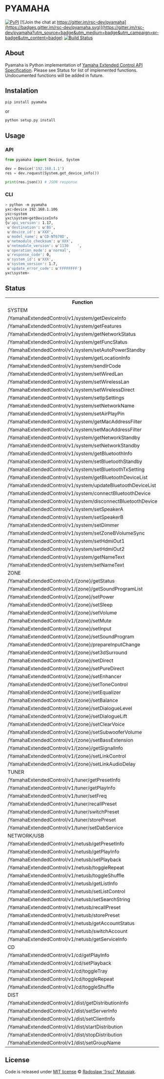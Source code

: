 # PYAMAHA

[![PyPI](https://img.shields.io/pypi/v/pyamaha.svg)](https://pypi.python.org/pypi/pyamaha)
[![Join the chat at https://gitter.im/rsc-dev/pyamaha](https://badges.gitter.im/rsc-dev/pyamaha.svg)](https://gitter.im/rsc-dev/pyamaha?utm_source=badge&utm_medium=badge&utm_campaign=pr-badge&utm_content=badge)
[![Build Status](https://travis-ci.org/rsc-dev/pyamaha.svg?branch=master)](https://travis-ci.org/rsc-dev/pyamaha)

## About
Pyamaha is Python implementation of [Yamaha Extended Control API Specification](https://github.com/rsc-dev/pyamaha/blob/master/doc/YXC_API_Spec_Basic.pdf).
Please see Status for list of implemented functions.
Undocumented functions will be added in future.

## Instalation
```sh
pip install pyamaha
```
or
```sh
python setup.py install
```

## Usage
### API
```python
from pyamaha import Device, System

dev = Device('192.168.1.1')
res = dev.request(System.get_device_info())

print(res.json()) # JSON response
```

### CLI
```sh
> python -m pyamaha
yxc>device 192.168.1.106
yxc>system
yxc\system>getDeviceInfo
{u'api_version': 1.17,
 u'destination': u'BG',
 u'device_id': u'XXX',
 u'model_name': u'CD-NT670D',
 u'netmodule_checksum': u'XXX',
 u'netmodule_version': u'1130    ',
 u'operation_mode': u'normal',
 u'response_code': 0,
 u'system_id': u'XXX',
 u'system_version': 1.7,
 u'update_error_code': u'FFFFFFFF'}
yxc\system>
```

## Status
<table>
    <th>Function</th>
    <th>API</th>
    <th>CLI</th>
    <th>Info</th>
    <tr>
        <td colspan="4">SYSTEM</td>
    </tr>
    <tr>
        <td>/YamahaExtendedControl/v1/system/getDeviceInfo</td>
        <td>x</td>
        <td>x</td>
        <td>Documented</td>
    </tr>
    <tr>
        <td>/YamahaExtendedControl/v1/system/getFeatures</td>
        <td>x</td>
        <td>x</td>
        <td>Documented</td>
    </tr>
    <tr>
        <td>/YamahaExtendedControl/v1/system/getNetworkStatus</td>
        <td>x</td>
        <td>x</td>
        <td>Documented</td>
    </tr>
    <tr>
        <td>/YamahaExtendedControl/v1/system/getFuncStatus</td>
        <td>x</td>
        <td>x</td>
        <td>Documented</td>
    </tr>
    <tr>
        <td>/YamahaExtendedControl/v1/system/setAutoPowerStandby</td>
        <td>x</td>
        <td>x</td>
        <td>Documented</td>
    </tr>
    <tr>
        <td>/YamahaExtendedControl/v1/system/getLocationInfo</td>
        <td>x</td>
        <td>x</td>
        <td>Documented</td>
    </tr>
    <tr>
        <td>/YamahaExtendedControl/v1/system/sendIrCode</td>
        <td>x</td>
        <td>x</td>
        <td>Documented</td>
    </tr>
    <tr>
        <td>/YamahaExtendedControl/v1/system/setWiredLan</td>
        <td>x</td>
        <td>x</td>
        <td>Documented</td>
    </tr>
    <tr>
        <td>/YamahaExtendedControl/v1/system/setWirelessLan</td>
        <td>x</td>
        <td>-</td>
        <td>Documented</td>
    </tr>
    <tr>
        <td>/YamahaExtendedControl/v1/system/setWirelessDirect</td>
        <td>x</td>
        <td>-</td>
        <td>Documented</td>
    </tr>    
    <tr>
        <td>/YamahaExtendedControl/v1/system/setIpSettings</td>
        <td>x</td>
        <td>-</td>
        <td>Documented</td>
    </tr>
    <tr>
        <td>/YamahaExtendedControl/v1/system/setNetworkName</td>
        <td>x</td>
        <td>-</td>
        <td>Documented</td>
    </tr>
    <tr>
        <td>/YamahaExtendedControl/v1/system/setAirPlayPin</td>
        <td>x</td>
        <td>-</td>
        <td>Documented</td>
    </tr>
    <tr>
        <td>/YamahaExtendedControl/v1/system/getMacAddressFilter</td>
        <td>x</td>
        <td>-</td>
        <td>Documented</td>
    </tr>  
    <tr>
        <td>/YamahaExtendedControl/v1/system/setMacAddressFilter</td>
        <td>x</td>
        <td>-</td>
        <td>Documented</td>
    </tr>     
    <tr>
        <td>/YamahaExtendedControl/v1/system/getNetworkStandby</td>
        <td>x</td>
        <td>-</td>
        <td>Documented</td>
    </tr>   
    <tr>
        <td>/YamahaExtendedControl/v1/system/setNetworkStandby</td>
        <td>x</td>
        <td>-</td>
        <td>Documented</td>
    </tr>
    <tr>
        <td>/YamahaExtendedControl/v1/system/getBluetoothInfo</td>
        <td>x</td>
        <td>-</td>
        <td>Documented</td>
    </tr>       
    <tr>
        <td>/YamahaExtendedControl/v1/system/setBluetoothStandby</td>
        <td>x</td>
        <td>-</td>
        <td>Documented</td>
    </tr>
    <tr>
        <td>/YamahaExtendedControl/v1/system/setBluetoothTxSetting</td>
        <td>x</td>
        <td>-</td>
        <td>Documented</td>
    </tr>     
    <tr>
        <td>/YamahaExtendedControl/v1/system/getBluetoothDeviceList</td>
        <td>x</td>
        <td>-</td>
        <td>Documented</td>
    </tr>
    <tr>
        <td>/YamahaExtendedControl/v1/system/updateBluetoothDeviceList</td>
        <td>x</td>
        <td>-</td>
        <td>Documented</td>
    </tr>    
    <tr>
        <td>/YamahaExtendedControl/v1/system/connectBluetoothDevice</td>
        <td>x</td>
        <td>-</td>
        <td>Documented</td>
    </tr>
    <tr>
        <td>/YamahaExtendedControl/v1/system/disconnectBluetoothDevice</td>
        <td>x</td>
        <td>-</td>
        <td>Documented</td>
    </tr>
    <tr>
        <td>/YamahaExtendedControl/v1/system/setSpeakerA</td>
        <td>x</td>
        <td>-</td>
        <td>Documented</td>
    </tr>
    <tr>
        <td>/YamahaExtendedControl/v1/system/setSpeakerB</td>
        <td>x</td>
        <td>-</td>
        <td>Documented</td>
    </tr>
    <tr>
        <td>/YamahaExtendedControl/v1/system/setDimmer</td>
        <td>x</td>
        <td>-</td>
        <td>Documented</td>
    </tr>
    <tr>
        <td>/YamahaExtendedControl/v1/system/setZoneBVolumeSync</td>
        <td>x</td>
        <td>-</td>
        <td>Documented</td>
    </tr>
    <tr>
        <td>/YamahaExtendedControl/v1/system/setHdmiOut1</td>
        <td>x</td>
        <td>-</td>
        <td>Documented</td>
    </tr>
    <tr>
        <td>/YamahaExtendedControl/v1/system/setHdmiOut2</td>
        <td>x</td>
        <td>-</td>
        <td>Documented</td>
    </tr>    
    <tr>
        <td>/YamahaExtendedControl/v1/system/getNameText</td>
        <td>x</td>
        <td>-</td>
        <td>Documented</td>
    </tr>
        <tr>
        <td>/YamahaExtendedControl/v1/system/setNameText</td>
        <td>x</td>
        <td>-</td>
        <td>Documented</td>
    </tr>
    <tr>
        <td colspan="4">ZONE</td>
    </tr>
    <tr>
        <td>/YamahaExtendedControl/v1/{zone}/getStatus</td>
        <td>x</td>
        <td>-</td>
        <td>Documented</td>
    </tr>
    <tr>
        <td>/YamahaExtendedControl/v1/{zone}/getSoundProgramList</td>
        <td>x</td>
        <td>-</td>
        <td>Documented</td>
    </tr>
    <tr>
        <td>/YamahaExtendedControl/v1/{zone}/setPower</td>
        <td>x</td>
        <td>-</td>
        <td>Documented</td>
    </tr>
    <tr>
        <td>/YamahaExtendedControl/v1/{zone}/setSleep</td>
        <td>x</td>
        <td>-</td>
        <td>Documented</td>
    </tr>
    <tr>
        <td>/YamahaExtendedControl/v1/{zone}/setVolume</td>
        <td>x</td>
        <td>-</td>
        <td>Documented</td>
    </tr>
    <tr>
        <td>/YamahaExtendedControl/v1/{zone}/setMute</td>
        <td>x</td>
        <td>-</td>
        <td>Documented</td>
    </tr>
    <tr>
        <td>/YamahaExtendedControl/v1/{zone}/setInput</td>
        <td>x</td>
        <td>-</td>
        <td>Documented</td>
    </tr>
    <tr>
        <td>/YamahaExtendedControl/v1/{zone}/setSoundProgram</td>
        <td>x</td>
        <td>-</td>
        <td>Documented</td>
    </tr>
    <tr>
        <td>/YamahaExtendedControl/v1/{zone}/prepareInputChange</td>
        <td>x</td>
        <td>-</td>
        <td>Documented</td>
    </tr>
    <tr>
        <td>/YamahaExtendedControl/v1/{zone}/set3dSurround</td>
        <td>x</td>
        <td>-</td>
        <td>Documented</td>
    </tr>
    <tr>
        <td>/YamahaExtendedControl/v1/{zone}/setDirect</td>
        <td>x</td>
        <td>-</td>
        <td>Documented</td>
    </tr>
    <tr>
        <td>/YamahaExtendedControl/v1/{zone}/setPureDirect</td>
        <td>x</td>
        <td>-</td>
        <td>Documented</td>
    </tr>
    <tr>
        <td>/YamahaExtendedControl/v1/{zone}/setEnhancer</td>
        <td>x</td>
        <td>-</td>
        <td>Documented</td>
    </tr>
    <tr>
        <td>/YamahaExtendedControl/v1/{zone}/setToneControl</td>
        <td>x</td>
        <td>-</td>
        <td>Documented</td>
    </tr>
    <tr>
        <td>/YamahaExtendedControl/v1/{zone}/setEqualizer</td>
        <td>x</td>
        <td>-</td>
        <td>Documented</td>
    </tr>
    <tr>
        <td>/YamahaExtendedControl/v1/{zone}/setBalance</td>
        <td>x</td>
        <td>-</td>
        <td>Documented</td>
    </tr>
    <tr>
        <td>/YamahaExtendedControl/v1/{zone}/setDialogueLevel</td>
        <td>x</td>
        <td>-</td>
        <td>Documented</td>
    </tr>
    <tr>
        <td>/YamahaExtendedControl/v1/{zone}/setDialogueLift</td>
        <td>x</td>
        <td>-</td>
        <td>Documented</td>
    </tr>
    <tr>
        <td>/YamahaExtendedControl/v1/{zone}/setClearVoice</td>
        <td>x</td>
        <td>-</td>
        <td>Documented</td>
    </tr>  
    <tr>
        <td>/YamahaExtendedControl/v1/{zone}/setSubwooferVolume</td>
        <td>x</td>
        <td>-</td>
        <td>Documented</td>
    </tr>    
    <tr>
        <td>/YamahaExtendedControl/v1/{zone}/setBassExtension</td>
        <td>x</td>
        <td>-</td>
        <td>Documented</td>
    </tr>      
    <tr>
        <td>/YamahaExtendedControl/v1/{zone}/getSignalInfo</td>
        <td>x</td>
        <td>-</td>
        <td>Documented</td>
    </tr>   
    <tr>
        <td>/YamahaExtendedControl/v1/{zone}/setLinkControl</td>
        <td>x</td>
        <td>-</td>
        <td>Documented</td>
    </tr>
    <tr>
        <td>/YamahaExtendedControl/v1/{zone}/setLinkAudioDelay</td>
        <td>x</td>
        <td>-</td>
        <td>Documented</td>
    </tr>      
<tr><td colspan="4">TUNER</td></tr>
<tr>
<td>/YamahaExtendedControl/v1/tuner/getPresetInfo</td>
<td>x</td>
<td>-</td>
<td>Documented</td>
</tr>
<tr>
<td>/YamahaExtendedControl/v1/tuner/getPlayInfo</td>
<td>x</td>
<td>-</td>
<td>Documented</td>
</tr>
<tr>
<td>/YamahaExtendedControl/v1/tuner/setFreq</td>
<td>x</td>
<td>-</td>
<td>Documented</td>
</tr>
<tr>
<td>/YamahaExtendedControl/v1/tuner/recallPreset</td>
<td>x</td>
<td>-</td>
<td>Documented</td>
</tr>
<tr>
<td>/YamahaExtendedControl/v1/tuner/switchPreset</td>
<td>x</td>
<td>-</td>
<td>Documented</td>
</tr>
<tr>
<td>/YamahaExtendedControl/v1/tuner/storePreset</td>
<td>x</td>
<td>-</td>
<td>Documented</td>
</tr>
<tr>
<td>/YamahaExtendedControl/v1/tuner/setDabService</td>
<td>x</td>
<td>-</td>
<td>Documented</td>
</tr>
<tr><td colspan="4">NETWORK/USB</td></tr>
<tr>
<td>/YamahaExtendedControl/v1/netusb/getPresetInfo</td>
<td>x</td>
<td>-</td>
<td>Documented</td>
</tr>
<tr>
<td>/YamahaExtendedControl/v1/netusb/getPlayInfo</td>
<td>x</td>
<td>-</td>
<td>Documented</td>
</tr>
<tr>
<td>/YamahaExtendedControl/v1/netusb/setPlayback</td>
<td>x</td>
<td>-</td>
<td>Documented</td>
</tr>
<tr>
<td>/YamahaExtendedControl/v1/netusb/toggleRepeat</td>
<td>x</td>
<td>-</td>
<td>Documented</td>
</tr>
<tr>
<td>/YamahaExtendedControl/v1/netusb/toggleShuffle</td>
<td>x</td>
<td>-</td>
<td>Documented</td>
</tr>
<tr>
<td>/YamahaExtendedControl/v1/netusb/getListInfo</td>
<td>x</td>
<td>-</td>
<td>Documented</td>
</tr>
<tr>
<td>/YamahaExtendedControl/v1/netusb/setListControl</td>
<td>x</td>
<td>-</td>
<td>Documented</td>
</tr>
<tr>
<td>/YamahaExtendedControl/v1/netusb/setSearchString</td>
<td>-</td>
<td>-</td>
<td>Documented</td>
</tr>
<tr>
<td>/YamahaExtendedControl/v1/netusb/recallPreset</td>
<td>x</td>
<td>-</td>
<td>Documented</td>
</tr>
<tr>
<td>/YamahaExtendedControl/v1/netusb/storePreset</td>
<td>x</td>
<td>-</td>
<td>Documented</td>
</tr>
<tr>
<td>/YamahaExtendedControl/v1/netusb/getAccountStatus</td>
<td>x</td>
<td>-</td>
<td>Documented</td>
</tr>
<tr>
<td>/YamahaExtendedControl/v1/netusb/switchAccount</td>
<td>x</td>
<td>-</td>
<td>Documented</td>
</tr>
<tr>
<td>/YamahaExtendedControl/v1/netusb/getServiceInfo</td>
<td>x</td>
<td>-</td>
<td>Documented</td>
</tr>
<tr><td colspan="4">CD</td></tr>
<tr>
<td>/YamahaExtendedControl/v1/cd/getPlayInfo</td>
<td>x</td>
<td>-</td>
<td>Documented</td>
</tr>
<tr>
<td>/YamahaExtendedControl/v1/cd/setPlayback</td>
<td>x</td>
<td>-</td>
<td>Documented</td>
</tr>
<tr>
<td>/YamahaExtendedControl/v1/cd/toggleTray</td>
<td>x</td>
<td>-</td>
<td>Documented</td>
</tr>
<tr>
<td>/YamahaExtendedControl/v1/cd/toggleRepeat</td>
<td>x</td>
<td>-</td>
<td>Documented</td>
</tr>
<tr>
<td>/YamahaExtendedControl/v1/cd/toggleShuffle</td>
<td>x</td>
<td>-</td>
<td>Documented</td>
</tr>
<tr>
        <td colspan="4">DIST</td>
</tr>
<tr>
    <td>/YamahaExtendedControl/v1/dist/getDistributionInfo</td>
    <td>x</td>
    <td>-</td>
    <td>Documented</td>
</tr>
<tr>
    <td>/YamahaExtendedControl/v1/dist/setServerInfo</td>
    <td>x</td>
    <td>-</td>
    <td>Documented</td>
</tr>
<tr>
    <td>/YamahaExtendedControl/v1/dist/setClientInfo</td>
    <td>x</td>
    <td>-</td>
    <td>Documented</td>
</tr>
<tr>
    <td>/YamahaExtendedControl/v1/dist/startDistribution</td>
    <td>x</td>
    <td>-</td>
    <td>Documented</td>
</tr>
<tr>
    <td>/YamahaExtendedControl/v1/dist/stopDistribution</td>
    <td>x</td>
    <td>-</td>
    <td>Documented</td>
</tr>
<tr>
    <td>/YamahaExtendedControl/v1/dist/setGroupName</td>
    <td>x</td>
    <td>-</td>
    <td>Documented</td>
</tr>
</table>

## License
Code is released under [MIT license](https://github.com/rsc-dev/pyamaha/blob/master/LICENSE) © [Radoslaw '[rsc]' Matusiak](https://rm2084.blogspot.com/).
